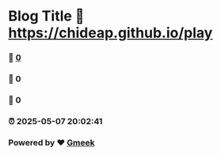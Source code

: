 # Blog Title :link: https://chideap.github.io/play 
### :page_facing_up: [0](https://chideap.github.io/play/tag.html) 
### :speech_balloon: 0 
### :hibiscus: 0 
### :alarm_clock: 2025-05-07 20:02:41 
### Powered by :heart: [Gmeek](https://github.com/Meekdai/Gmeek)
